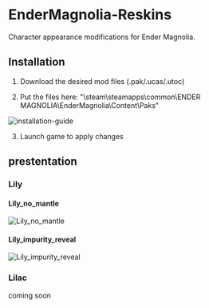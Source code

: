 # EnderMagnolia-Reskins

Character appearance modifications for Ender Magnolia.

## Installation

1. Download the desired mod files (.pak/.ucas/.utoc)

2. Put the files here:
"\steam\steamapps\common\ENDER MAGNOLIA\EnderMagnolia\Content\Paks"

![installation-guide](https://images2.imgbox.com/af/bc/qS4JNyly_o.gif)

3. Launch game to apply changes

## prestentation

### Lily

#### Lily_no_mantle

![Lily_no_mantle](https://images2.imgbox.com/73/81/kCclgd7g_o.gif)

#### Lily_impurity_reveal

![Lily_impurity_reveal](https://images2.imgbox.com/49/13/8pMb94Xz_o.gif)

### Lilac

coming soon